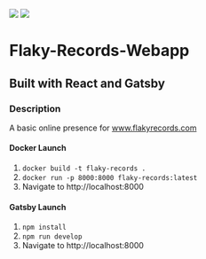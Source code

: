![](https://github.com/Lylio/image-repo/blob/master/logos/react.png?raw=true)
![](https://github.com/Lylio/image-repo/blob/master/logos/gatsby.png?raw=true)

# Flaky-Records-Webapp

## Built with React and Gatsby

### Description

A basic online presence for www.flakyrecords.com

#### Docker Launch

1. `docker build -t flaky-records .`
2. `docker run -p 8000:8000 flaky-records:latest`
3. Navigate to http://localhost:8000

#### Gatsby Launch

1. `npm install`
2. `npm run develop`
3. Navigate to http://localhost:8000
